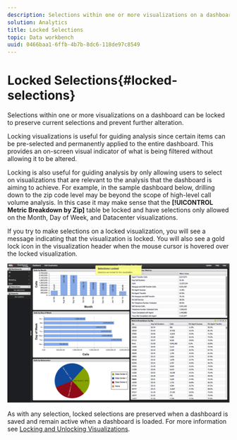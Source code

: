 ```yaml
---
description: Selections within one or more visualizations on a dashboard can be locked to preserve current selections and prevent further alteration.
solution: Analytics
title: Locked Selections
topic: Data workbench
uuid: 0466baa1-6ffb-4b7b-8dc6-118de97c8549
---
```


# Locked Selections{#locked-selections}

Selections within one or more visualizations on a dashboard can be locked to preserve current selections and prevent further alteration.

Locking visualizations is useful for guiding analysis since certain items can be pre-selected and permanently applied to the entire dashboard. This provides an on-screen visual indicator of what is being filtered without allowing it to be altered.

Locking is also useful for guiding analysis by only allowing users to select on visualizations that are relevant to the analysis that the dashboard is aiming to achieve. For example, in the sample dashboard below, drilling down to the zip code level may be beyond the scope of high-level call volume analysis. In this case it may make sense that the **[!UICONTROL Metric Breakdown by Zip]** table be locked and have selections only allowed on the Month, Day of Week, and Datacenter visualizations.

If you try to make selections on a locked visualization, you will see a message indicating that the visualization is locked. You will also see a gold lock icon in the visualization header when the mouse cursor is hovered over the locked visualization.

![](assets/selection_locked.png)

As with any selection, locked selections are preserved when a dashboard is saved and remain active when a dashboard is loaded. For more information see [Locking and Unlocking Visualizations](../../../home/c-adobe-data-workbench-dashboard/c-visualizations/c-manipulating-visualizations/c-locking-and-unlocking-visualizations.md#concept-9215bcdd5bb44dee8d92ef0cc82f44d2). 
